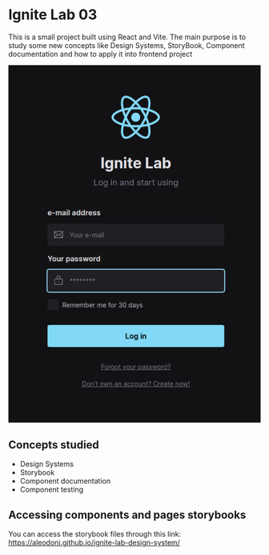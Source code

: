 # Ignite Lab 03

This is a small project built using React and Vite. The main purpose is to
study some new concepts like Design Systems, StoryBook, Component documentation
and how to apply it into frontend project

<p align="center">
  <img src="./.github/assets/signin.png">
</p>

## Concepts studied
* Design Systems
* Storybook
* Component documentation
* Component testing

## Accessing components and pages storybooks
You can access the storybook files through this link: https://aleodoni.github.io/ignite-lab-design-system/
